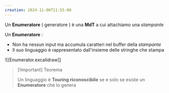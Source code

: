```yaml
---
creation: 2024-11-06T11:55:00
---
```

Un **Enumeratore** ( generatore ) è una **MdT** a cui attachiamo una *stampante*

Un **Enumeratore** : 
+ Non ha nessun input ma accumula caratteri nel buffer della *stampante*
+ Il suo linguaggio è rappresentato dall'insieme delle stringhe che stampa 

![[Enumerator.excalidraw]]

>[!important] Teorema
>
>Un linguaggio è **Touring riconoscibile** se e solo se esiste un **Enumeratore** che lo genera 
>


